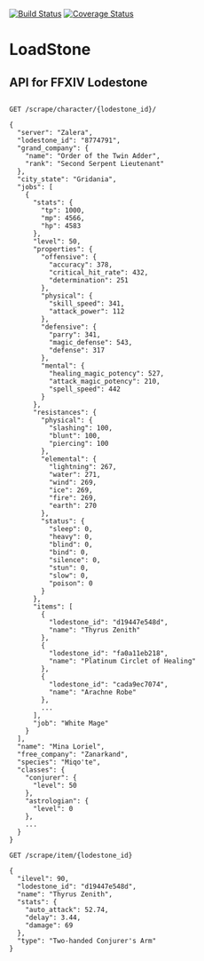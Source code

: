 [![Build Status](https://travis-ci.org/Demotivated/loadstone.svg?branch=master)](https://travis-ci.org/Demotivated/loadstone) [![Coverage Status](https://coveralls.io/repos/Demotivated/loadstone/badge.svg?branch=master&service=github)](https://coveralls.io/github/Demotivated/loadstone?branch=master)

# LoadStone

## API for FFXIV Lodestone

##

`GET /scrape/character/{lodestone_id}/`

```
{
  "server": "Zalera",
  "lodestone_id": "8774791",
  "grand_company": {
    "name": "Order of the Twin Adder",
    "rank": "Second Serpent Lieutenant"
  },
  "city_state": "Gridania",
  "jobs": [
    {
      "stats": {
        "tp": 1000,
        "mp": 4566,
        "hp": 4583
      },
      "level": 50,
      "properties": {
        "offensive": {
          "accuracy": 378,
          "critical_hit_rate": 432,
          "determination": 251
        },
        "physical": {
          "skill_speed": 341,
          "attack_power": 112
        },
        "defensive": {
          "parry": 341,
          "magic_defense": 543,
          "defense": 317
        },
        "mental": {
          "healing_magic_potency": 527,
          "attack_magic_potency": 210,
          "spell_speed": 442
        }
      },
      "resistances": {
        "physical": {
          "slashing": 100,
          "blunt": 100,
          "piercing": 100
        },
        "elemental": {
          "lightning": 267,
          "water": 271,
          "wind": 269,
          "ice": 269,
          "fire": 269,
          "earth": 270
        },
        "status": {
          "sleep": 0,
          "heavy": 0,
          "blind": 0,
          "bind": 0,
          "silence": 0,
          "stun": 0,
          "slow": 0,
          "poison": 0
        }
      },
      "items": [
        {
          "lodestone_id": "d19447e548d",
          "name": "Thyrus Zenith"
        },
        {
          "lodestone_id": "fa0a11eb218",
          "name": "Platinum Circlet of Healing"
        },
        {
          "lodestone_id": "cada9ec7074",
          "name": "Arachne Robe"
        },
        ...
      ],
      "job": "White Mage"
    }
  ],
  "name": "Mina Loriel",
  "free_company": "Zanarkand",
  "species": "Miqo'te",
  "classes": {
    "conjurer": {
      "level": 50
    },
    "astrologian": {
      "level": 0
    },
    ...
  }
}
```

`GET /scrape/item/{lodestone_id}`

```
{
  "ilevel": 90,
  "lodestone_id": "d19447e548d",
  "name": "Thyrus Zenith",
  "stats": {
    "auto_attack": 52.74,
    "delay": 3.44,
    "damage": 69
  },
  "type": "Two-handed Conjurer's Arm"
}
```
